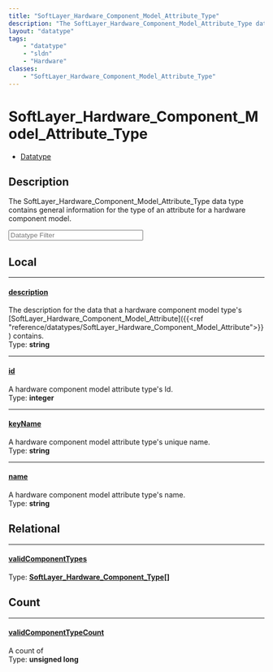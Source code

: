```yaml
---
title: "SoftLayer_Hardware_Component_Model_Attribute_Type"
description: "The SoftLayer_Hardware_Component_Model_Attribute_Type data type contains general information for the type of an attribut... "
layout: "datatype"
tags:
    - "datatype"
    - "sldn"
    - "Hardware"
classes:
    - "SoftLayer_Hardware_Component_Model_Attribute_Type"
---
```


# SoftLayer_Hardware_Component_Model_Attribute_Type
<div id='service-datatype'>
    <ul id='sldn-reference-tabs'>
        <li id='datatype'> <a href='/reference/datatypes/SoftLayer_Hardware_Component_Model_Attribute_Type' >Datatype</a></li>
    </ul>
</div>

## Description 
The SoftLayer_Hardware_Component_Model_Attribute_Type data type contains general information for the type of an attribute for a hardware component model. 





<!-- Filer BEGIN -->
<div class="view-filters">
        <div class="clearfix">
            <div class="search-input-box">
                <input placeholder="Datatype Filter" onkeyup="titleSearch(inputId='prop-input', divId='properties', elementClass='prop-row')" 
                    type="text" id="prop-input" value="" size="30" maxlength="128" class="form-text">
            </div>
        </div>
</div>
<!-- Filer END -->

<div id="properties" class="content">
<div id="localProperties" class="prop-content" >

## Local
<div class="prop-row">

-----
[description]: #description
#### [description]
The description for the data that a hardware component model type's [SoftLayer_Hardware_Component_Model_Attribute]({{<ref "reference/datatypes/SoftLayer_Hardware_Component_Model_Attribute">}}) contains.  
<span class="type-label">Type: </span>**string**


</div>
<div class="prop-row">

-----
[id]: #id
#### [id]
A hardware component model attribute type's Id.  
<span class="type-label">Type: </span>**integer**


</div>
<div class="prop-row">

-----
[keyName]: #keyname
#### [keyName]
A hardware component model attribute type's unique name.  
<span class="type-label">Type: </span>**string**


</div>
<div class="prop-row">

-----
[name]: #name
#### [name]
A hardware component model attribute type's name.  
<span class="type-label">Type: </span>**string**


</div>
</div>
<!-- LOCAL PROPERTY END -->

<div id="relationalProperties"  class="prop-content" >

## Relational
<div class="prop-row">

-----
[validComponentTypes]: #validcomponenttypes
#### [validComponentTypes]
  
<span class="type-label">Type: </span>**<a href='/reference/datatypes/SoftLayer_Hardware_Component_Type'>SoftLayer_Hardware_Component_Type[] </a>**


</div>

## Count
<div class="prop-row">

-----
[validComponentTypeCount]: #validcomponenttypecount
#### [validComponentTypeCount]
A count of    
<span class="type-label">Type: </span>**unsigned long**


</div>
</div>


